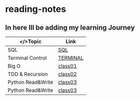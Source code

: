 # reading-notes

## In here Ill be adding my learning Journey ##

| </>Topic      | Link |
| ----------- | ----------- |
| SQL      | [SQL](https://github.com/hamadbd/reading-notes/tree/main/SQL%20Practice)       |
| Terminal Control | [TERMINAL](https://github.com/hamadbd/reading-notes/tree/main/Terminal%20Practice)|
| Big O | [class01](https://github.com/hamadbd/reading-notes/tree/main/reading-class-01)|
| TDD & Recursion | [class02](https://github.com/hamadbd/reading-notes/tree/main/reading-class-02)|
| Python Read&Write | [class03](https://github.com/hamadbd/reading-notes/tree/main/reading-class-03)|
| Python Read&Write | [class03](https://github.com/hamadbd/reading-notes/tree/main/LinkedLists)|


